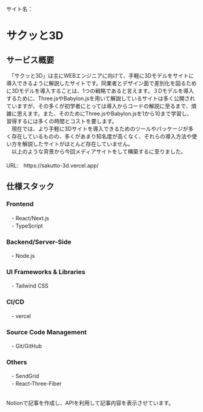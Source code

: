 サイト名：<h1>サクッと3D</h1>

<h2>サービス概要</h2>
　「サクッと3D」は主にWEBエンジニアに向けて、手軽に3Dモデルをサイトに導入できるように解説したサイトです。同業者とデザイン面で差別化を図るために3Dモデルを導入することは、1つの戦略であると言えます。３Dモデルを導入するために、Three.jsやBabylon.jsを用いて解説しているサイトは多く公開されていますが、その多くが初学者にとっては導入からコードの解説に至るまで、煩雑に思えます。また、そのためにThree.jsやBabylon.jsを1から10まで学習し、習得するには多くの時間とコストを要します。
<br/>　現在では、より手軽に3Dサイトを導入できるためのツールやパッケージが多く存在しているものの、多くがあまり知名度が高くなく、それらの導入方法や使い方を解説したサイトがほとんど存在していません。
<br/>　以上のような背景から今回メディアサイトをして構築するに至りました。
<br/><br/>URL:　https://sakutto-3d.vercel.app/


<h2>仕様スタック</h2>
<h3>Frontend</h3>
　- React/Next.js
<br/>　- TypeScript
<h3>Backend/Server-Side</h3>
　- Node.js
<h3>UI Frameworks & Libraries</h3>
　- Tailwind CSS
<h3>CI/CD</h3>
　- vercel
<h3>Source Code Management</h3>
　- Git/GitHub
<h3>Others</h3>
　- SendGrid
<br/>　- React-Three-Fiber

<br/>Notionで記事を作成し、APIを利用して記事内容を表示させています。
